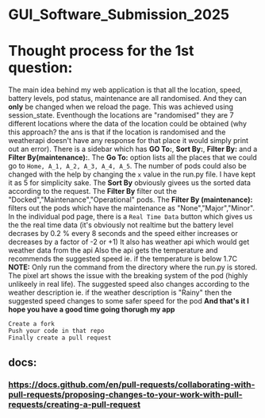 # GUI_Software_Submission_2025
# **Thought process for the 1st question**:
The main idea behind my web application is that all the location, speed, battery levels, pod status, maintenance are all randomised. And they can **only** be changed when we reload the page. This was achieved using session_state. Eventhough the locations are "randomised" they are 7 different locations where the data of the location could be obtained (why this approach? the ans is that if the location is randomised and the weatherapi doesn't have any response for that place it would simply print out an error). 
There is a sidebar which has **GO To:**, **Sort By:**, **Filter By:** and a **Filter By(maintenance):**. The **Go To:** option lists all the places that we could go to ```Home, A_1, A_2, A_3, A_4, A_5```. The number of pods could also be changed with the help by changing the ```x``` value in the run.py file. I have kept it as 5 for simplicity sake.
The **Sort By** obviously givees us the sorted data according to the request.
The **Filter By** filter out the "Docked","Maintenance","Operational" pods.
The **Filter By (maintenance):** filters out the pods which have the maintenance as "None","Major","Minor".
In the individual pod page, there is a ```Real Time Data``` button which gives us the the real time data (it's obviously not realtime but the battery level decrases by 0.2 % every 8 seconds and the speed either increases or decreases by a factor of -2 or +1)
It also has weather api which would get weather data from the api
Also the api gets the temperature and recommends the suggested speed ie. if the temperature is below 1.7C
**NOTE:** Only run the command from the directory where the run.py is stored.
The pixel art shows the issue with the breaking system of the pod (highly unlikeely in real life).
The suggested speed also changes according to the weather description ie. if the weather description is "Rainy" then the suggested speed changes to some safer speed for the pod
**And that's it I hope you have a good time going thorugh my app**
```
Create a fork
Push your code in that repo
Finally create a pull request
```
## docs:

### https://docs.github.com/en/pull-requests/collaborating-with-pull-requests/proposing-changes-to-your-work-with-pull-requests/creating-a-pull-request
